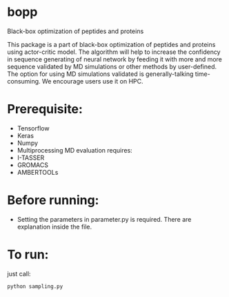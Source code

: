 # bopp
Black-box optimization of peptides and proteins

This package is a part of black-box optimization of peptides and proteins using actor-critic model.
The algorithm will help to increase the confidency in sequence generating of neural network by feeding it with more and more sequence validated by MD simulations or other methods by user-defined.
The option for using MD simulations validated is generally-talking time-consuming. We encourage users use it on HPC.

# Prerequisite:
- Tensorflow
- Keras
- Numpy
- Multiprocessing
MD evaluation requires:
- I-TASSER
- GROMACS
- AMBERTOOLs


# Before running:
- Setting the parameters in parameter.py is required. There are explanation inside the file.

# To run:

just call: 
```
python sampling.py
```

